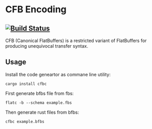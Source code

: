 # CFB Encoding

## [![Build Status](https://travis-ci.com/nervosnetwork/cfb.svg?branch=master)](https://travis-ci.com/nervosnetwork/cfb)

CFB (Canonical FlatBuffers) is a restricted variant of FlatBuffers for producing unequivocal transfer syntax.

## Usage

Install the code geneartor as commane line utility:

```
cargo install cfbc
```

First generate bfbs file from fbs:

```
flatc -b --schema example.fbs
```

Then generate rust files from bfbs:

```
cfbc example.bfbs
```
